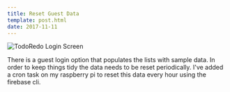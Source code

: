 ```yaml
---
title: Reset Guest Data
template: post.html
date: 2017-11-11
---
```

![TodoRedo Login Screen](https://s3.amazonaws.com/rewferguson.com/img/TodoRedo/todoredo-login.jpg)

There is a guest login option that populates the lists with sample data. In order to keep things tidy the data needs to be reset periodically. I've added a cron task on my raspberry pi to reset this data every hour using the firebase cli.
